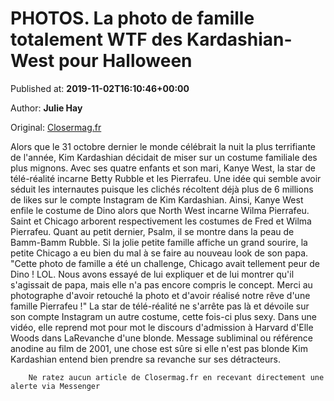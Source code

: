 
# PHOTOS. La photo de famille totalement WTF des Kardashian-West pour Halloween

Published at: **2019-11-02T16:10:46+00:00**

Author: **Julie Hay**

Original: [Closermag.fr](https://www.closermag.fr/people/photos-la-photo-de-famille-totalement-wtf-des-kardashian-west-pour-halloween-1043490)

Alors que le 31 octobre dernier le monde célébrait la nuit la plus terrifiante de l'année, Kim Kardashian décidait de miser sur un costume familiale des plus mignons. Avec ses quatre enfants et son mari, Kanye West, la star de télé-réalité incarne Betty Rubble et les Pierrafeu. Une idée qui semble avoir séduit les internautes puisque les clichés récoltent déjà plus de 6 millions de likes sur le compte Instagram de Kim Kardashian. Ainsi, Kanye West enfile le costume de Dino alors que North West incarne Wilma Pierrafeu. Saint et Chicago arborent respectivement les costumes de Fred et Wilma Pierrafeu. Quant au petit dernier, Psalm, il se montre dans la peau de Bamm-Bamm Rubble.
Si la jolie petite famille affiche un grand sourire, la petite Chicago a eu bien du mal à se faire au nouveau look de son papa. "Cette photo de famille a été un challenge, Chicago avait tellement peur de Dino ! LOL. Nous avons essayé de lui expliquer et de lui montrer qu'il s'agissait de papa, mais elle n'a pas encore compris le concept. Merci au photographe d'avoir retouché la photo et d'avoir réalisé notre rêve d'une famille Pierrafeu !"
La star de télé-réalité ne s'arrête pas là et dévoile sur son compte Instagram un autre costume, cette fois-ci plus sexy. Dans une vidéo, elle reprend mot pour mot le discours d'admission à Harvard d'Elle Woods dans LaRevanche d'une blonde. Message subliminal ou référence anodine au film de 2001, une chose est sûre si elle n'est pas blonde Kim Kardashian entend bien prendre sa revanche sur ses détracteurs.

        Ne ratez aucun article de Closermag.fr en recevant directement une alerte via Messenger
      
